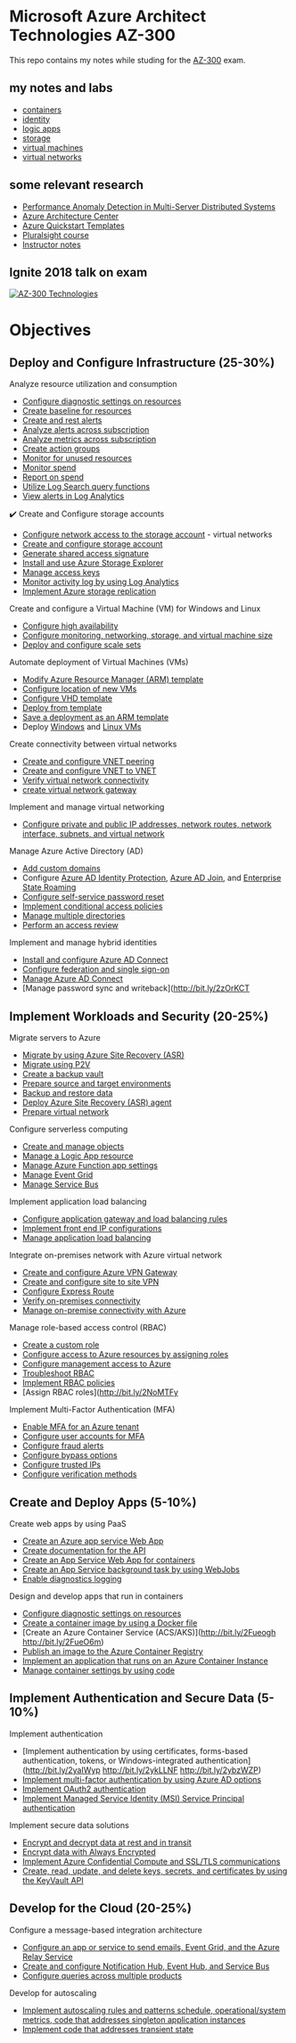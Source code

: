 # Microsoft Azure Architect Technologies AZ-300

This repo contains my notes while studing for the [AZ-300](https://www.microsoft.com/en-us/learning/exam-az-300.aspx) exam.  

## my notes and labs
- [containers](./containers)
- [identity](./identity)
- [logic apps](./logic-apps)
- [storage](./storage)
- [virtual machines](./virtual-machines)
- [virtual networks](./virtual-networks)


## some relevant research

- [Performance Anomaly Detection in Multi-Server Distributed Systems](https://www.microsoft.com/en-us/research/publication/pad-performance-anomaly-detection-in-multi-server-distributed-systems/)
- [Azure Architecture Center](https://docs.microsoft.com/en-us/azure/architecture/)
- [Azure Quickstart Templates](https://github.com/Azure/azure-quickstart-templates)
- [Pluralsight course](https://www.pluralsight.com/paths/microsoft-azure-architect-technologies-az-300)
- [Instructor notes](http://www.thetrainingworks.eu/web/az300.html)

## Ignite 2018 talk on exam

[![AZ-300 Technologies](http://img.youtube.com/vi/u1myyD_cGVQ/0.jpg)](http://www.youtube.com/watch?v=u1myyD_cGVQ)

# Objectives

## Deploy and Configure Infrastructure (25-30%)
Analyze resource utilization and consumption
- [Configure diagnostic settings on resources](http://bit.ly/2NoiuHA)
- [Create baseline for resources](http://bit.ly/2NtxyUp)
- [Create and rest alerts](http://bit.ly/2LgQDMe)
- [Analyze alerts across subscription](http://bit.ly/2O04aWG)
- [Analyze metrics across subscription](http://bit.ly/2mnXKUQ)
- [Create action groups](http://bit.ly/2JuB1Qh)
- [Monitor for unused resources](http://bit.ly/2JsldgR)
- [Monitor spend](http://bit.ly/2LtfTvD)
- [Report on spend](http://bit.ly/2LgOuju)
- [Utilize Log Search query functions](http://bit.ly/2KZvEy5)
- [View alerts in Log Analytics](http://bit.ly/2JB7Gnm)

✔️ Create and Configure storage accounts
- [Configure network access to the storage account](https://docs.microsoft.com/en-us/azure/storage/common/storage-network-security)  - virtual networks
- [Create and configure storage account](https://docs.microsoft.com/en-us/azure/storage/common/storage-quickstart-create-account)
- [Generate shared access signature](https://docs.microsoft.com/en-gb/azure/storage/common/storage-dotnet-shared-access-signature-part-1)
- [Install and use Azure Storage Explorer](https://docs.microsoft.com/en-us/azure/vs-azure-tools-storage-manage-with-storage-explorer)
- [Manage access keys](https://docs.microsoft.com/en-us/azure/storage/common/storage-security-guide)
- [Monitor activity log by using Log Analytics](https://docs.microsoft.com/en-us/azure/storage/common/storage-monitoring-diagnosing-troubleshooting)
- [Implement Azure storage replication](https://docs.microsoft.com/en-us/azure/storage/common/storage-redundancy)

Create and configure a Virtual Machine (VM) for Windows and Linux
- [Configure high availability](http://bit.ly/2y0f7AC)
- [Configure monitoring, networking, storage, and virtual machine size](http://bit.ly/2xYN3xA)
- [Deploy and configure scale sets](http://bit.ly/2xYO5cW)

Automate deployment of Virtual Machines (VMs)
- [Modify Azure Resource Manager (ARM) template](http://bit.ly/2y0Nzej)
- [Configure location of new VMs](http://bit.ly/2xYOxb8)
- [Configure VHD template](http://bit.ly/2y0frPQ)
- [Deploy from template](http://bit.ly/2xZkJuN)
- [Save a deployment as an ARM template](http://bit.ly/2y2TmjM)
- Deploy [Windows](Http://bit.ly/2xZkJuN) and [Linux VMs](http://bit.ly/2y2TdfU)

Create connectivity between virtual networks
- [Create and configure VNET peering](http://bit.ly/2NqMu5P)
- [Create and configure VNET to VNET](http://bit.ly/2uwAd8J)
- [Verify virtual network connectivity](http://bit.ly/2muFbP7)
- [create virtual network gateway](http://bit.ly/2LpVkzQ)

Implement and manage virtual networking
- [Configure private and public IP addresses, network routes, network interface, subnets, and virtual network](http://bit.ly/2xUCgUQ)

Manage Azure Active Directory (AD)
- [Add custom domains](http://bit.ly/2LjoCn3)
- Configure [Azure AD Identity Protection](http://bit.ly/2LnOcYk), [Azure AD Join](http://bit.ly/2uHGuOl), and [Enterprise State Roaming](http://bit.ly/2zPcAxg)
- [Configure self-service password reset](http://bit.ly/2NYOAei)
- [Implement conditional access policies](http://bit.ly/2Jvj8kj)
- [Manage multiple directories](http://bit.ly/2LqR5UW)
- [Perform an access review](http://bit.ly/2zTTW7E)

Implement and manage hybrid identities
- [Install and configure Azure AD Connect](http://bit.ly/2Jwvqce)
- [Configure federation and single sign-on](http://bit.ly/2zNeiPM)
- [Manage Azure AD Connect](http://bit.ly/2LqmoiE)
- [Manage password sync and writeback](http://bit.ly/2zOrKCT

## Implement Workloads and Security (20-25%)

Migrate servers to Azure
- [Migrate by using Azure Site Recovery (ASR)](http://bit.ly/2uvZYGl)
- [Migrate using P2V](http://bit.ly/2uxziVv)
- [Create a backup vault](http://bit.ly/2uvGBNw)
- [Prepare source and target environments](http://bit.ly/2usAR7h)
- [Backup and restore data](http://bit.ly/2uvhBGc)
- [Deploy Azure Site Recovery (ASR) agent](http://bit.ly/2uxxxYr)
- [Prepare virtual network](http://bit.ly/2uw25Kh)

Configure serverless computing
- [Create and manage objects](http://bit.ly/2NrsPTc)
- [Manage a Logic App resource](http://bit.ly/2NuMkdD)
- [Manage Azure Function app settings](http://bit.ly/2NqIF0e)
- [Manage Event Grid](http://bit.ly/2Nruw2U)
- [Manage Service Bus](http://bit.ly/2NvMaTp)

Implement application load balancing
- [Configure application gateway and load balancing rules](http://bit.ly/2Ntkuy9)
- [Implement front end IP configurations](http://bit.ly/2y0s5yk)
- [Manage application load balancing](http://bit.ly/2NtrQSl)

Integrate on-premises network with Azure virtual network
- [Create and configure Azure VPN Gateway](http://bit.ly/2LpVkzQ)
- [Create and configure site to site VPN](http://bit.ly/2FvCkjs)
- [Configure Express Route](http://bit.ly/2Fu5gIB)
- [Verify on-premises connectivity](http://bit.ly/2muFbP7)
- [Manage on-premise connectivity with Azure](http://bit.ly/2FwwZbB)

Manage role-based access control (RBAC)
- [Create a custom role](http://bit.ly/2NthKkw)
- [Configure access to Azure resources by assigning roles](http://bit.ly/2Nwo4rB)
- [Configure management access to Azure](http://bit.ly/2LK7Evi)
- [Troubleshoot RBAC](http://bit.ly/2FvkFsf)
- [Implement RBAC policies](http://bit.ly/2Nwo4rB)
- [Assign RBAC roles](http://bit.ly/2NoMTFy

Implement Multi-Factor Authentication (MFA)
- [Enable MFA for an Azure tenant](http://bit.ly/2Ntkuy9)
- [Configure user accounts for MFA](http://bit.ly/2NuNdCZ)
- [Configure fraud alerts](http://bit.ly/2NtrQSl)
- [Configure bypass options](http://bit.ly/2NqKlqy)
- [Configure trusted IPs](http://bit.ly/2NqLcYi)
- [Configure verification methods](http://bit.ly/2NuohLS)

## Create and Deploy Apps (5-10%)

Create web apps by using PaaS
- [Create an Azure app service Web App](http://bit.ly/2FwLGLF)
- [Create documentation for the API](http://bit.ly/2FwwEWn)
- [Create an App Service Web App for containers](http://bit.ly/2FskQnY)
- [Create an App Service background task by using WebJobs](http://bit.ly/2Fu4XNX)
- [Enable diagnostics logging](http://bit.ly/2FueHHX)

Design and develop apps that run in containers
- [Configure diagnostic settings on resources](http://bit.ly/2FvtylC)
- [Create a container image by using a Docker file](http://bit.ly/2FuoT3a)
- [Create an Azure Container Service (ACS/AKS)](http://bit.ly/2Fueogh http://bit.ly/2FueO6m)
- [Publish an image to the Azure Container Registry](http://bit.ly/2FsNnKh)
- [Implement an application that runs on an Azure Container Instance](http://bit.ly/2FtpMsU)
- [Manage container settings by using code](http://bit.ly/2Fup4LS)

## Implement Authentication and Secure Data (5-10%)

Implement authentication
- [Implement authentication by using certificates, forms-based authentication, tokens, or Windows-integrated authentication](http://bit.ly/2yaIWyp http://bit.ly/2ykLLNF http://bit.ly/2ybzWZP)
- [Implement multi-factor authentication by using Azure AD options](http://bit.ly/2y7n474)
- [Implement OAuth2 authentication](http://bit.ly/2Fu3wix)
- [Implement Managed Service Identity (MSI) Service Principal authentication](http://bit.ly/2FtPk9e)

Implement secure data solutions
- [Encrypt and decrypt data at rest and in transit](http://bit.ly/2ykKndV)
- [Encrypt data with Always Encrypted](http://bit.ly/2yeHjQ7)
- [Implement Azure Confidential Compute and SSL/TLS communications](http://bit.ly/2ycu6Yk)
- [Create, read, update, and delete keys, secrets, and certificates by using the KeyVault API](http://bit.ly/2y8JGUN)

## Develop for the Cloud (20-25%)
Configure a message-based integration architecture
- [Configure an app or service to send emails, Event Grid, and the Azure Relay Service](http://bit.ly/2y12ANe)
- [Create and configure Notification Hub, Event Hub, and Service Bus](http://bit.ly/2y545Ky)
- [Configure queries across multiple products](http://bit.ly/2y2q6tn)

Develop for autoscaling
- [Implement autoscaling rules and patterns schedule, operational/system metrics, code that addresses singleton application instances](http://bit.ly/2y0B4zC)
- [Implement code that addresses transient state](http://bit.ly/2y2lCmu)
